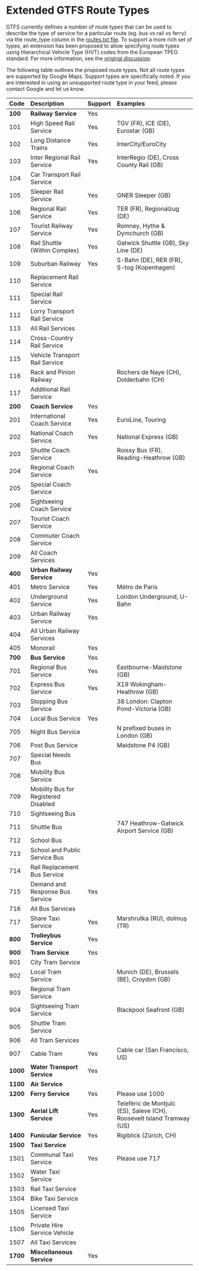 # Extended GTFS Route Types

GTFS currently defines a number of route types that can be used to describe the type of service for a particular route \(eg. bus vs rail vs ferry\) via the route\_type column in the [routes.txt file](). To support a more rich set of types, an extension has been proposed to allow specifying route types using Hierarchical Vehicle Type \(HVT\) codes from the European TPEG standard. For more information, see the [original discussion](http://groups.google.com/group/gtfs-changes/msg/ed917a69cf8c5bef).

The following table outlines the proposed route types. Not all route types are supported by Google Maps. Support types are specifically noted. If you are interested in using an unsupported route type in your feed, please contact Google and let us know.

| Code | Description | Support | Examples |
| :--- | :--- | :--- | :--- |
| **100** | **Railway Service** | Yes |  |
| 101 | High Speed Rail Service | Yes | TGV \(FR\), ICE \(DE\), Eurostar \(GB\) |
| 102 | Long Distance Trains | Yes | InterCity/EuroCity |
| 103 | Inter Regional Rail Service | Yes | InterRegio \(DE\), Cross County Rail \(GB\) |
| 104 | Car Transport Rail Service |  |  |
| 105 | Sleeper Rail Service | Yes | GNER Sleeper \(GB\) |
| 106 | Regional Rail Service | Yes | TER \(FR\), Regionalzug \(DE\) |
| 107 | Tourist Railway Service | Yes | Romney, Hythe & Dymchurch \(GB\) |
| 108 | Rail Shuttle \(Within Complex\) | Yes | Gatwick Shuttle \(GB\), Sky Line \(DE\) |
| 109 | Suburban Railway | Yes | S-Bahn \(DE\), RER \(FR\), S-tog \(Kopenhagen\) |
| 110 | Replacement Rail Service |  |  |
| 111 | Special Rail Service |  |  |
| 112 | Lorry Transport Rail Service |  |  |
| 113 | All Rail Services |  |  |
| 114 | Cross-Country Rail Service |  |  |
| 115 | Vehicle Transport Rail Service |  |  |
| 116 | Rack and Pinion Railway |  | Rochers de Naye \(CH\), Dolderbahn \(CH\) |
| 117 | Additional Rail Service |  |  |
| **200** | **Coach Service** | Yes |  |
| 201 | International Coach Service | Yes | EuroLine, Touring |
| 202 | National Coach Service | Yes | National Express \(GB\) |
| 203 | Shuttle Coach Service |  | Roissy Bus \(FR\), Reading-Heathrow \(GB\) |
| 204 | Regional Coach Service | Yes |  |
| 205 | Special Coach Service |  |  |
| 206 | Sightseeing Coach Service |  |  |
| 207 | Tourist Coach Service |  |  |
| 208 | Commuter Coach Service |  |  |
| 209 | All Coach Services |  |  |
| **400** | **Urban Railway Service** | Yes |  |
| 401 | Metro Service | Yes | Métro de Paris |
| 402 | Underground Service | Yes | London Underground, U-Bahn |
| 403 | Urban Railway Service | Yes |  |
| 404 | All Urban Railway Services |  |  |
| 405 | Monorail | Yes |  |
| **700** | **Bus Service** | Yes |  |
| 701 | Regional Bus Service | Yes | Eastbourne-Maidstone \(GB\) |
| 702 | Express Bus Service | Yes | X19 Wokingham-Heathrow \(GB\) |
| 703 | Stopping Bus Service |  | 38 London: Clapton Pond-Victoria \(GB\) |
| 704 | Local Bus Service | Yes |  |
| 705 | Night Bus Service |  | N prefixed buses in London \(GB\) |
| 706 | Post Bus Service |  | Maidstone P4 \(GB\) |
| 707 | Special Needs Bus |  |  |
| 708 | Mobility Bus Service |  |  |
| 709 | Mobility Bus for Registered Disabled |  |  |
| 710 | Sightseeing Bus |  |  |
| 711 | Shuttle Bus |  | 747 Heathrow-Gatwick Airport Service \(GB\) |
| 712 | School Bus |  |  |
| 713 | School and Public Service Bus |  |  |
| 714 | Rail Replacement Bus Service |  |  |
| 715 | Demand and Response Bus Service | Yes |  |
| 716 | All Bus Services |  |  |
| 717 | Share Taxi Service | Yes | Marshrutka \(RU\), dolmuş \(TR\) |
| **800** | **Trolleybus Service** | Yes |  |
| **900** | **Tram Service** | Yes |  |
| 901 | City Tram Service |  |  |
| 902 | Local Tram Service |  | Munich \(DE\), Brussels \(BE\), Croydon \(GB\) |
| 903 | Regional Tram Service |  |  |
| 904 | Sightseeing Tram Service |  | Blackpool Seafront \(GB\) |
| 905 | Shuttle Tram Service |  |  |
| 906 | All Tram Services |  |  |
| 907 | Cable Tram | Yes | Cable car \(San Francisco, US\) |
| **1000** | **Water Transport Service** | Yes |  |
| **1100** | **Air Service** |  |  |
| **1200** | **Ferry Service** | Yes | Please use 1000 |
| **1300** | **Aerial Lift Service** | Yes | Telefèric de Montjuïc \(ES\), Saleve \(CH\), Roosevelt Island Tramway \(US\) |
| **1400** | **Funicular Service** | Yes | Rigiblick \(Zürich, CH\) |
| **1500** | **Taxi Service** |  |  |
| 1501 | Communal Taxi Service | Yes | Please use 717 |
| 1502 | Water Taxi Service |  |  |
| 1503 | Rail Taxi Service |  |  |
| 1504 | Bike Taxi Service |  |  |
| 1505 | Licensed Taxi Service |  |  |
| 1506 | Private Hire Service Vehicle |  |  |
| 1507 | All Taxi Services |  |  |
| **1700** | **Miscellaneous Service** | Yes |  |

